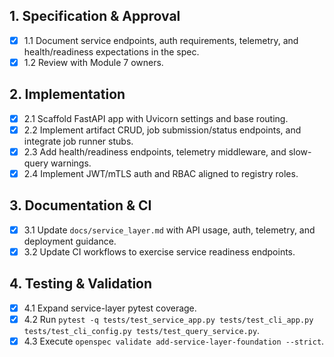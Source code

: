 ## 1. Specification & Approval

- [x] 1.1 Document service endpoints, auth requirements, telemetry, and health/readiness expectations in the spec.
- [x] 1.2 Review with Module 7 owners.

## 2. Implementation

- [x] 2.1 Scaffold FastAPI app with Uvicorn settings and base routing.
- [x] 2.2 Implement artifact CRUD, job submission/status endpoints, and integrate job runner stubs.
- [x] 2.3 Add health/readiness endpoints, telemetry middleware, and slow-query warnings.
- [x] 2.4 Implement JWT/mTLS auth and RBAC aligned to registry roles.

## 3. Documentation & CI

- [x] 3.1 Update `docs/service_layer.md` with API usage, auth, telemetry, and deployment guidance.
- [x] 3.2 Update CI workflows to exercise service readiness endpoints.

## 4. Testing & Validation

- [x] 4.1 Expand service-layer pytest coverage.
- [x] 4.2 Run `pytest -q tests/test_service_app.py tests/test_cli_app.py tests/test_cli_config.py tests/test_query_service.py`.
- [x] 4.3 Execute `openspec validate add-service-layer-foundation --strict`.
